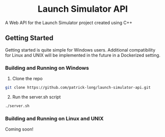 <h1 align="center">Launch Simulator API</h1>


A Web API for the Launch Simulator project created using C++

## Getting Started

Getting started is quite simple for Windows users. Additional compatibility for Linux and UNIX will be implemented in the future in a Dockerized setting.

### Building and Running on Windows

1. Clone the repo

  ```sh
  git clone https://github.com/patrick-long/launch-simulator-api.git
  ```

2. Run the server.sh script

  ```sh
  ./server.sh
  ```

### Building and Running on Linux and UNIX

Coming soon!
